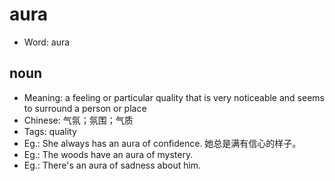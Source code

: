 # aura

- Word: aura

## noun

- Meaning: a feeling or particular quality that is very noticeable and seems to surround a person or place
- Chinese: 气氛；氛围；气质
- Tags: quality
- Eg.: She always has an aura of confidence. 她总是满有信心的样子。
- Eg.: The woods have an aura of mystery.
- Eg.: There's an aura of sadness about him.

